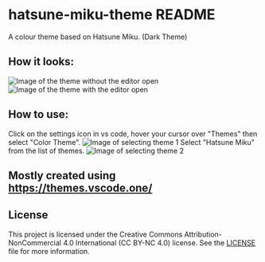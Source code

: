 # hatsune-miku-theme README

A colour theme based on Hatsune Miku. (Dark Theme)

## How it looks:
![Image of the theme without the editor open](https://raw.githubusercontent.com/your-username/your-repo-name/master/ScreenshotNoEditorView.png)
![Image of the theme with the editor open](https://raw.githubusercontent.com/your-username/your-repo-name/master/ScreenshotEditorView.png)

## How to use:
Click on the settings icon in vs code, hover your cursor over "Themes" then select "Color Theme".
![Image of selecting theme 1](https://raw.githubusercontent.com/your-username/your-repo-name/master/Howtouse1.png)
Select "Hatsune Miku" from the list of themes.
![Image of selecting theme 2](https://raw.githubusercontent.com/your-username/your-repo-name/master/Howtouse2.png)

## Mostly created using https://themes.vscode.one/

## License

This project is licensed under the Creative Commons Attribution-NonCommercial 4.0 International (CC BY-NC 4.0) license. See the [LICENSE](LICENSE) file for more information.